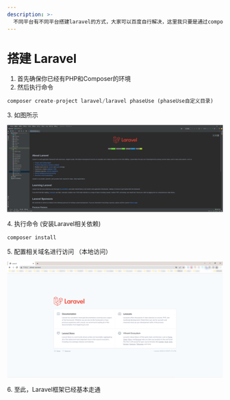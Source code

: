 ```yaml
---
description: >-
  不同平台有不同平台搭建laravel的方式，大家可以百度自行解决，这里我只要是通过composer进行搭建，搭建的过程描述的比较模糊，有不会的可以百度或者联系我
---
```


# 搭建 Laravel

1. 首先确保你已经有PHP和Composer的环境
2. 然后执行命令

```php
composer create-project laravel/laravel phaseUse (phaseUse自定义目录)
```

3\. 如图所示

![Laravel项目](<.gitbook/assets/Laravel MD>)

4\. 执行命令 (安装Laravel相关依赖)

```php
composer install
```

5\. 配置相关域名进行访问 （本地访问）

![Laravel Web页面](<.gitbook/assets/image (1) (1).png>)

6\. 至此，Laravel框架已经基本走通
